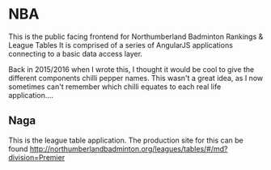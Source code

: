 # NBA
This is the public facing frontend for Northumberland Badminton Rankings &amp; League Tables
It is comprised of a series of AngularJS applications connecting to a basic data access layer.

Back in 2015/2016 when I wrote this, I thought it would be cool to give the different components chilli pepper names. This wasn't a great idea, as I now sometimes can't remember which chilli equates to each real life application....

## Naga 

This is the league table application. The production site for this can be found http://northumberlandbadminton.org/leagues/tables/#/md?division=Premier


